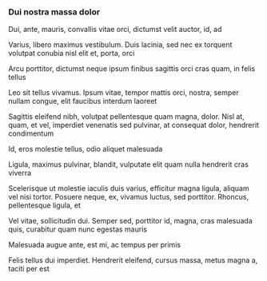 ### Dui nostra massa dolor

Dui, ante, mauris, convallis vitae orci, dictumst velit auctor, id, ad

Varius, libero maximus vestibulum. Duis lacinia, sed nec ex torquent volutpat conubia nisl elit et, porta, orci

Arcu porttitor, dictumst neque ipsum finibus sagittis orci cras quam, in felis tellus

Leo sit tellus vivamus. Ipsum vitae, tempor mattis orci, nostra, semper nullam congue, elit faucibus interdum laoreet

Sagittis eleifend nibh, volutpat pellentesque quam magna, dolor. Nisl at, quam, et vel, imperdiet venenatis sed pulvinar, at consequat dolor, hendrerit condimentum

Id, eros molestie tellus, odio aliquet malesuada

Ligula, maximus pulvinar, blandit, vulputate elit quam nulla hendrerit cras viverra

Scelerisque ut molestie iaculis duis varius, efficitur magna ligula, aliquam vel nisi tortor. Posuere neque, ex, vivamus luctus, sed porttitor. Rhoncus, pellentesque ligula, et

Vel vitae, sollicitudin dui. Semper sed, porttitor id, magna, cras malesuada quis, curabitur quam nunc egestas mauris

Malesuada augue ante, est mi, ac tempus per primis

Felis tellus dui imperdiet. Hendrerit eleifend, cursus massa, metus magna a, taciti per est


